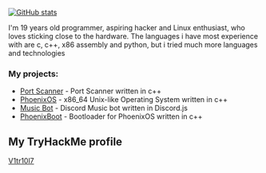 [![GitHub stats](https://github-readme-stats.vercel.app/api?username=Vitriol1744&show_icons=true&theme=dark&count_private=true)](https://github.com/Vitriol1744/)

I'm 19 years old programmer, aspiring hacker and Linux enthusiast, who loves sticking close to the hardware. The languages i have most experience with are c, c++, x86 assembly and python, but i tried much more languages and technologies

### My projects:
- [Port Scanner](https://github.com/vitriol1744/PortScanner.git) - Port Scanner written in c++
- [PhoenixOS](https://github.com/Vitriol1744/PhoenixOS/tree/dev) - x86_64 Unix-like Operating System written in c++
- [Music Bot](https://github.com/Vitriol1744/MusicBot.git) - Discord Music bot written in Discord.js
- [PhoenixBoot](https://github.com/Vitriol1744/PhoenixBoot.git) - Bootloader for PhoenixOS written in c++

## My TryHackMe profile
[V1tr10l7](https://tryhackme.com/p/V1tr10l7)

